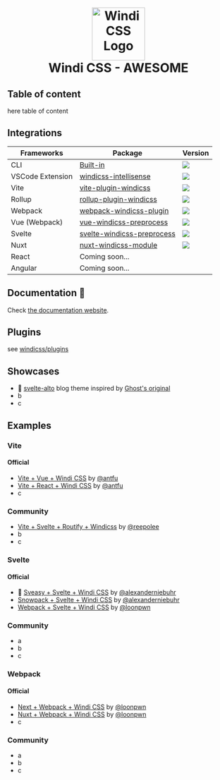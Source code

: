 [website]: https://windicss.netlify.app
<h1 align="center">
<a href="https://github.com/windicss/windicss/wiki">
  <img src="https://windicss.netlify.app/assets/logo.svg" alt="Windi CSS Logo" height="120" width="120"/><br>
</a>
  Windi CSS - AWESOME
</h1>

## Table of content

here table of content

## Integrations

| Frameworks | Package | Version |
| --- | --- | --- |
| CLI | [Built-in](https://windicss.netlify.app/guide/cli) | ![](https://img.shields.io/npm/v/windicss?label=&color=0EA5E9) |
| VSCode Extension | [windicss-intellisense](https://github.com/windicss/windicss-intellisense) | ![](https://img.shields.io/visual-studio-marketplace/v/voorjaar.windicss-intellisense.svg?label=&color=1388bd) |
| Vite | [vite-plugin-windicss](https://github.com/windicss/vite-plugin-windicss) | ![](https://img.shields.io/npm/v/vite-plugin-windicss?label=&color=0EA5E9) |
| Rollup | [rollup-plugin-windicss](https://github.com/windicss/vite-plugin-windicss/tree/main/packages/rollup-plugin-windicss) | ![](https://img.shields.io/npm/v/rollup-plugin-windicss?label=&color=1388bd) |
| Webpack | [webpack-windicss-plugin](https://github.com/windicss/webpack-windicss-plugin) | ![](https://img.shields.io/npm/v/webpack-windicss-plugin?label=&color=1388bd) |
| Vue (Webpack) | [vue-windicss-preprocess](https://github.com/windicss/vue-windicss-preprocess) | ![](https://img.shields.io/npm/v/vue-windicss-preprocess?label=&color=0EA5E9) |
| Svelte | [svelte-windicss-preprocess](https://github.com/windicss/svelte-windicss-preprocess) | ![](https://img.shields.io/npm/v/svelte-windicss-preprocess?label=&color=1388bd) |
| Nuxt | [nuxt-windicss-module](https://github.com/windicss/nuxt-windicss-module) | ![](https://img.shields.io/npm/v/nuxt-windicss-module?label=&color=1388bd) |
| React | Coming soon... | |
| Angular | Coming soon... | |

## Documentation 📖

Check [the documentation website][website].


## Plugins
see [windicss/plugins](https://github.com/windicss)

## Showcases

- 🚧 [svelte-alto](https://github.com/alexanderniebuhr/svelte-alto) blog theme inspired by [Ghost's original](https://github.com/TryGhost/Alto)
- b
- c

## Examples
### Vite

#### Official

- [Vite + Vue + Windi CSS](https://github.com/windicss/vite-plugin-windicss/tree/main/examples/vue) by [@antfu](https://github.com/antfu)
- [Vite + React + Windi CSS](https://github.com/windicss/vite-plugin-windicss/tree/main/examples/react) by [@antfu](https://github.com/antfu)
- c

### Community

 - [Vite + Svelte + Routify + Windicss](https://github.com/reepolee/svelte-routify-windi-vite) by [@reepolee](https://github.com/reepolee)
 - b
 - c

### Svelte

#### Official

- 🚧 [Sveasy + Svelte + Windi CSS](https://github.com/alexanderniebuhr/svelte-sveasy-windicss) by [@alexanderniebuhr](https://github.com/alexanderniebuhr)
- [Snowpack + Svelte + Windi CSS](https://github.com/windicss/svelte-windicss-preprocess/tree/main/example/snowpack) by [@alexanderniebuhr](https://github.com/alexanderniebuhr)
- [Webpack + Svelte + Windi CSS](https://github.com/windicss/webpack-windicss-plugin/tree/master/example/svelte) by [@loonpwn](https://github.com/loonpwn)

### Community

 - a
 - b
 - c

### Webpack

#### Official

- [Next + Webpack + Windi CSS](https://github.com/windicss/webpack-windicss-plugin/tree/master/example/next) by [@loonpwn](https://github.com/loonpwn)
- [Nuxt + Webpack + Windi CSS](https://github.com/windicss/webpack-windicss-plugin/tree/master/example/nuxt) by [@loonpwn](https://github.com/loonpwn)
- c

### Community

 - a
 - b
 - c